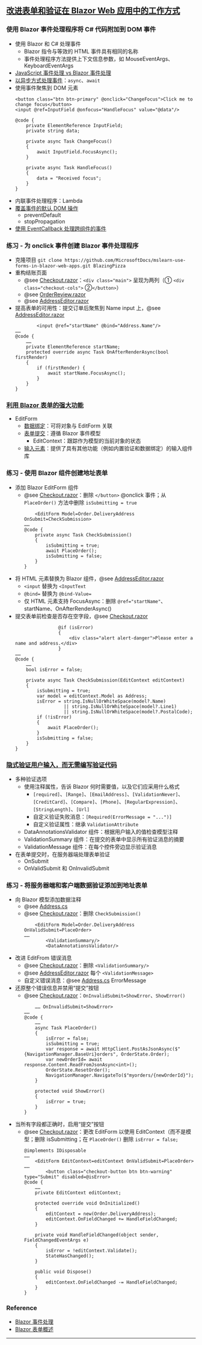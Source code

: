 ## [改进表单和验证在 Blazor Web 应用中的工作方式](https://learn.microsoft.com/zh-cn/training/modules/blazor-improve-how-forms-work/)
### 使用 Blazor 事件处理程序将 C# 代码附加到 DOM 事件
- 使用 Blazor 和 C# 处理事件
    - Blazor 指令与等效的 HTML 事件具有相同的名称
    - 事件处理程序方法提供上下文信息参数，如 MouseEventArgs、KeyboardEventArgs
- [JavaScript 事件处理 vs Blazor 事件处理](https://learn.microsoft.com/zh-cn/training/modules/blazor-improve-how-forms-work/2-attach-csharp-code-dom-events-blazor-event-handlers#understand-event-handling-in-javascript-versus-event-handling-with-blazor)
- [以异步方式处理事件](https://learn.microsoft.com/zh-cn/training/modules/blazor-improve-how-forms-work/2-attach-csharp-code-dom-events-blazor-event-handlers#handle-events-asynchronously)：`async`、`await`
- 使用事件聚焦到 DOM 元素
    ```razor
    <button class="btn btn-primary" @onclick="ChangeFocus">Click me to change focus</button>
    <input @ref=InputField @onfocus="HandleFocus" value="@data"/>

    @code {
        private ElementReference InputField;
        private string data;

        private async Task ChangeFocus()
        {
            await InputField.FocusAsync();
        }

        private async Task HandleFocus()
        {
            data = "Received focus";
        }
    }
    ```
- 内联事件处理程序：Lambda
- [覆盖事件的默认 DOM 操作](https://learn.microsoft.com/zh-cn/training/modules/blazor-improve-how-forms-work/2-attach-csharp-code-dom-events-blazor-event-handlers#override-default-dom-actions-for-events)
    - preventDefault
    - stopPropagation
- [使用 EventCallback 处理跨组件的事件](https://learn.microsoft.com/zh-cn/training/modules/blazor-improve-how-forms-work/2-attach-csharp-code-dom-events-blazor-event-handlers#use-an-eventcallback-to-handle-events-across-components)
### 练习 - 为 onclick 事件创建 Blazor 事件处理程序
- 克隆项目 `git clone https://github.com/MicrosoftDocs/mslearn-use-forms-in-blazor-web-apps.git BlazingPizza`
- 重构结账页面
    - @see [Checkout.razor](Pages/Checkout.razor)：`<div class="main">` 呈现为两列（① `<div class="checkout-cols">` ②`</button>`）
    - @see [OrderReview.razor](Shared/OrderReview.razor)
    - @see [AddressEditor.razor](Shared/AddressEditor.razor)
- 提高表单的可用性：提交订单后聚焦到 Name input 上，@see [AddressEditor.razor](Shared/AddressEditor.razor)
    ```razor
            <input @ref="startName" @bind="Address.Name"/>
    ……
    @code {
        ……
        private ElementReference startName;
        protected override async Task OnAfterRenderAsync(bool firstRender)
        {
            if (firstRender) {
                await startName.FocusAsync();
            }
        }
    }
    ```
### [利用 Blazor 表单的强大功能](https://learn.microsoft.com/zh-cn/training/modules/blazor-improve-how-forms-work/4-take-advantage-power-blazor-forms)
- EditForm
    - [数据绑定](https://learn.microsoft.com/zh-cn/training/modules/blazor-improve-how-forms-work/4-take-advantage-power-blazor-forms#create-an-editform-with-data-binding)：可将对象与 EditForm 关联
    - [表单提交](https://learn.microsoft.com/zh-cn/training/modules/blazor-improve-how-forms-work/4-take-advantage-power-blazor-forms#handle-form-submission)：遵循 Blazor 事件模型
        - EditContext：跟踪作为模型的当前对象的状态
    - [输入元素](https://learn.microsoft.com/zh-cn/training/modules/blazor-improve-how-forms-work/4-take-advantage-power-blazor-forms#understand-blazor-input-controls)：提供了具有其他功能（例如内置验证和数据绑定）的输入组件库
### 练习 - 使用 Blazor 组件创建地址表单
- 添加 Blazor EditForm 组件
    - @see [Checkout.razor](Pages/Checkout.razor)：删除 `</button>` @onclick 事件；从 `PlaceOrder()` 方法中删除 `isSubmitting = true`
        ```razor
            <EditForm Model=Order.DeliveryAddress OnSubmit=CheckSubmission>
        ……
        @code {
            private async Task CheckSubmission()
            {
                isSubmitting = true;
                await PlaceOrder();
                isSubmitting = false;
            }
        }
        ```
- 将 HTML 元素替换为 Blazor 组件，@see [AddressEditor.razor](Shared/AddressEditor.razor)
    - `<input` 替换为 `<InputText`
    - `@bind=` 替换为 `@bind-Value=`
    - 仅 HTML 元素支持 FocusAsync：删除 `@ref="startName"`、startName、OnAfterRenderAsync()
- 提交表单前检查是否存在空字段，@see [Checkout.razor](Pages/Checkout.razor)
    ```razor
                    @if (isError)
                    {
                        <div class="alert alert-danger">Please enter a name and address.</div>
                    }
    ……
    @code {
        ……
        bool isError = false;

        private async Task CheckSubmission(EditContext editContext)
        {
            isSubmitting = true;
            var model = editContext.Model as Address;
            isError = string.IsNullOrWhiteSpace(model?.Name)
                      || string.IsNullOrWhiteSpace(model?.Line1)
                      || string.IsNullOrWhiteSpace(model?.PostalCode);
            if (!isError)
            {
                await PlaceOrder();
            }
            isSubmitting = false;
        }
    }
    ```
### [隐式验证用户输入，而无需编写验证代码](https://learn.microsoft.com/zh-cn/training/modules/blazor-improve-how-forms-work/6-validate-user-input-implicitly)
- 多种验证选项
    - 使用注释属性，告诉 Blazor 何时需要值，以及它们应采用什么格式
        - `[required]`、`[Range]`、`[EmailAddress]`、`[ValidationNever]`、`[CreditCard]`、`[Compare]`、`[Phone]`、`[RegularExpression]`、`[StringLength]`、`[Url]`
        - 自定义验证失败消息：`[Required(ErrorMessage = "...")]`
        - 自定义验证属性：继承 `ValidationAttribute`
    - DataAnnotationsValidator 组件：根据用户输入的值检查模型注释
    - ValidationSummary 组件：在提交的表单中显示所有验证消息的摘要
    - ValidationMessage 组件：在每个控件旁边显示验证消息
- 在表单提交时，在服务器端处理表单验证
    - OnSubmit
    - OnValidSubmit 和 OnInvalidSubmit
### 练习 - 将服务器端和客户端数据验证添加到地址表单
- 向 Blazor 模型添加数据注释
    - @see [Address.cs](Model/Address.cs)
    - @see [Checkout.razor](Pages/Checkout.razor)：删除 `CheckSubmission()`
        ```razor
            <EditForm Model=Order.DeliveryAddress OnValidSubmit=PlaceOrder>
        ……
                <ValidationSummary/>
                <DataAnnotationsValidator/>
        ```
- 改进 EditFrom 错误消息
    - @see [Checkout.razor](Pages/Checkout.razor)：删除 `<ValidationSummary/>`
    - @see [AddressEditor.razor](Shared/AddressEditor.razor) 每个 `<ValidationMessage>`
    - 自定义错误消息：@see [Address.cs](Model/Address.cs) ErrorMessage
- 还原整个错误信息并禁用“提交”按钮
    - @see [Checkout.razor](Pages/Checkout.razor)：`OnInvalidSubmit=ShowError`、`ShowError()`
        ```razor
            …… OnInvalidSubmit=ShowError>
        ……
        @code {
            ……
            async Task PlaceOrder()
            {
                isError = false;
                isSubmitting = true;
                var response = await HttpClient.PostAsJsonAsync($"{NavigationManager.BaseUri}orders", OrderState.Order);
                var newOrderId= await response.Content.ReadFromJsonAsync<int>();
                OrderState.ResetOrder();
                NavigationManager.NavigateTo($"myorders/{newOrderId}");
            }

            protected void ShowError()
            {
                isError = true;
            }
        }
        ```
- 当所有字段都正确时，启用“提交”按钮
    - @see [Checkout.razor](Pages/Checkout.razor)：更改 EditForm 以使用 EditContext（而不是模型；删除 isSubmitting；在 `PlaceOrder()` 删除 `isError = false;`
        ```razor
        @implements IDisposable
        ……
            <EditForm EditContext=editContext OnValidSubmit=PlaceOrder>
        ……
                <button class="checkout-button btn btn-warning" type="Submit" disabled=@isError>
        @code {
            ……
            private EditContext editContext;

            protected override void OnInitialized()
            {
                editContext = new(Order.DeliveryAddress);
                editContext.OnFieldChanged += HandleFieldChanged;
            }

            private void HandleFieldChanged(object sender, FieldChangedEventArgs e)
            {
                isError = !editContext.Validate();
                StateHasChanged();
            }

            public void Dispose()
            {
                editContext.OnFieldChanged -= HandleFieldChanged;
            }
        }
        ```
### Reference
- [Blazor 事件处理](https://learn.microsoft.com/zh-cn/aspnet/core/blazor/components/event-handling)
- [Blazor 表单概述](https://learn.microsoft.com/zh-cn/aspnet/core/blazor/forms/)
---
